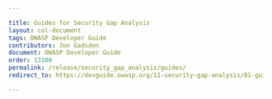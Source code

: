 ```yaml
---

title: Guides for Security Gap Analysis
layout: col-document
tags: OWASP Developer Guide
contributors: Jon Gadsden
document: OWASP Developer Guide
order: 13100
permalink: /release/security_gap_analysis/guides/
redirect_to: https://devguide.owasp.org/11-security-gap-analysis/01-guides/

---
```

